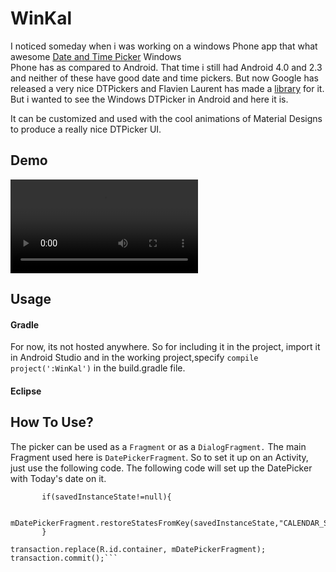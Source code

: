 # WinKal
I noticed someday when i was working on a windows Phone app that what awesome [Date and Time Picker](http://www.geekchamp.com/articles/wp7-datepicker-and-timepicker-in-depth--api-and-customization) Windows  
Phone has as compared to Android. That time i still had Android 4.0 and 2.3 and neither of these have good date and time pickers.
But now Google has released a very nice DTPickers and Flavien Laurent has made a [library](https://github.com/flavienlaurent/datetimepicker) for it. But i 
wanted to see the Windows DTPicker in Android and here it is.  
    
It can be customized and used with the cool animations of Material Designs to produce a really nice DTPicker UI.  

  
## Demo  

![](http://winkal.16mb.com/winkal_cmp.mp4)


## Usage  
#### Gradle

For now, its not hosted anywhere. So for including it in the project, import it in Android Studio and in the working
project,specify ```compile project(':WinKal')``` in the build.gradle file.

#### Eclipse


## How To Use?

The picker can be used as a ```Fragment``` or as a ```DialogFragment.```
The main Fragment used here is ```DatePickerFragment```. So to set it up on an Activity, just use the following code. The following code will set up the DatePicker with Today's date on it.
 ```mDatePickerFragment=new DatePickerFragment();
        if(savedInstanceState!=null){

            mDatePickerFragment.restoreStatesFromKey(savedInstanceState,"CALENDAR_SAVED_STATE");
        }

transaction.replace(R.id.container, mDatePickerFragment);
transaction.commit();```




